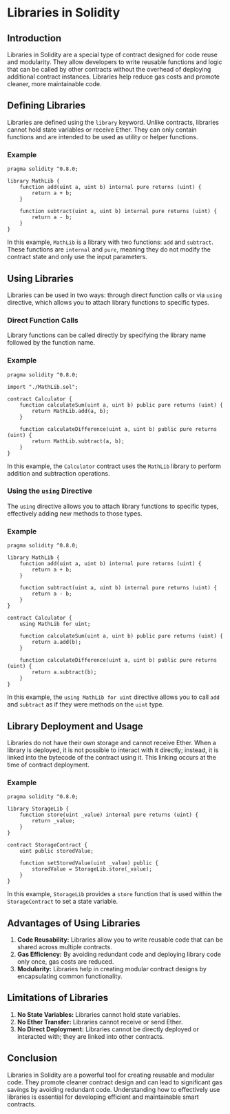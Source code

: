 
# Libraries in Solidity

## Introduction

Libraries in Solidity are a special type of contract designed for code reuse and modularity. They allow developers to write reusable functions and logic that can be called by other contracts without the overhead of deploying additional contract instances. Libraries help reduce gas costs and promote cleaner, more maintainable code.

## Defining Libraries

Libraries are defined using the `library` keyword. Unlike contracts, libraries cannot hold state variables or receive Ether. They can only contain functions and are intended to be used as utility or helper functions.

### Example

```solidity
pragma solidity ^0.8.0;

library MathLib {
    function add(uint a, uint b) internal pure returns (uint) {
        return a + b;
    }

    function subtract(uint a, uint b) internal pure returns (uint) {
        return a - b;
    }
}
```

In this example, `MathLib` is a library with two functions: `add` and `subtract`. These functions are `internal` and `pure`, meaning they do not modify the contract state and only use the input parameters.

## Using Libraries

Libraries can be used in two ways: through direct function calls or via `using` directive, which allows you to attach library functions to specific types.

### Direct Function Calls

Library functions can be called directly by specifying the library name followed by the function name.

### Example

```solidity
pragma solidity ^0.8.0;

import "./MathLib.sol";

contract Calculator {
    function calculateSum(uint a, uint b) public pure returns (uint) {
        return MathLib.add(a, b);
    }

    function calculateDifference(uint a, uint b) public pure returns (uint) {
        return MathLib.subtract(a, b);
    }
}
```

In this example, the `Calculator` contract uses the `MathLib` library to perform addition and subtraction operations.

### Using the `using` Directive

The `using` directive allows you to attach library functions to specific types, effectively adding new methods to those types.

### Example

```solidity
pragma solidity ^0.8.0;

library MathLib {
    function add(uint a, uint b) internal pure returns (uint) {
        return a + b;
    }

    function subtract(uint a, uint b) internal pure returns (uint) {
        return a - b;
    }
}

contract Calculator {
    using MathLib for uint;

    function calculateSum(uint a, uint b) public pure returns (uint) {
        return a.add(b);
    }

    function calculateDifference(uint a, uint b) public pure returns (uint) {
        return a.subtract(b);
    }
}
```

In this example, the `using MathLib for uint` directive allows you to call `add` and `subtract` as if they were methods on the `uint` type.

## Library Deployment and Usage

Libraries do not have their own storage and cannot receive Ether. When a library is deployed, it is not possible to interact with it directly; instead, it is linked into the bytecode of the contract using it. This linking occurs at the time of contract deployment.

### Example

```solidity
pragma solidity ^0.8.0;

library StorageLib {
    function store(uint _value) internal pure returns (uint) {
        return _value;
    }
}

contract StorageContract {
    uint public storedValue;

    function setStoredValue(uint _value) public {
        storedValue = StorageLib.store(_value);
    }
}
```

In this example, `StorageLib` provides a `store` function that is used within the `StorageContract` to set a state variable.

## Advantages of Using Libraries

1. **Code Reusability:** Libraries allow you to write reusable code that can be shared across multiple contracts.
2. **Gas Efficiency:** By avoiding redundant code and deploying library code only once, gas costs are reduced.
3. **Modularity:** Libraries help in creating modular contract designs by encapsulating common functionality.

## Limitations of Libraries

1. **No State Variables:** Libraries cannot hold state variables.
2. **No Ether Transfer:** Libraries cannot receive or send Ether.
3. **No Direct Deployment:** Libraries cannot be directly deployed or interacted with; they are linked into other contracts.

## Conclusion

Libraries in Solidity are a powerful tool for creating reusable and modular code. They promote cleaner contract design and can lead to significant gas savings by avoiding redundant code. Understanding how to effectively use libraries is essential for developing efficient and maintainable smart contracts.
